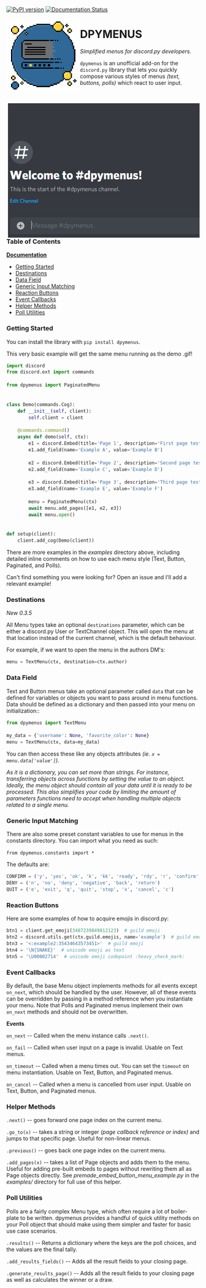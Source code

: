 [![PyPI version](https://badge.fury.io/py/dpymenus.svg)](https://badge.fury.io/py/dpymenus)
[![Documentation Status](https://readthedocs.org/projects/dpymenus/badge/?version=latest)](https://dpymenus.readthedocs.io/en/latest/?badge=latest)


<img align="left" src="assets/logo.png" alt="dpymenus">

# DPYMENUS

*Simplified menus for discord.py developers.*

`dpymenus` is an unofficial add-on for the `discord.py` library that lets you quickly compose various styles of 
menus *(text, buttons, polls)* which react to user input.

<br>

<img align="right" src="assets/demo.gif" alt="user creates an embed, reaction buttons are added, and user navigates the menu
by clicking the buttons">

<br>

### Table of Contents
**[Documentation](https://dpymenus.readthedocs.io/en/latest/?badge=latest)**
+ [Getting Started](#getting-started)
+ [Destinations](#destinations)
+ [Data Field](#data-field)
+ [Generic Input Matching](#generic-input-matching)
+ [Reaction Buttons](#reaction-buttons)
+ [Event Callbacks](#event-callbacks)
+ [Helper Methods](#helper-methods)
+ [Poll Utilities](#poll-utilities)

### Getting Started
You can install the library with `pip install dpymenus`.

This very basic example will get the same menu running as the demo .gif!

```python
import discord
from discord.ext import commands

from dpymenus import PaginatedMenu


class Demo(commands.Cog):
    def __init__(self, client):
        self.client = client

    @commands.command()
    async def demo(self, ctx):
        e1 = discord.Embed(title='Page 1', description='First page test!')
        e1.add_field(name='Example A', value='Example B')

        e2 = discord.Embed(title='Page 2', description='Second page test!')
        e2.add_field(name='Example C', value='Example D')

        e3 = discord.Embed(title='Page 3', description='Third page test!')
        e3.add_field(name='Example E', value='Example F')

        menu = PaginatedMenu(ctx)
        await menu.add_pages([e1, e2, e3])
        await menu.open()


def setup(client):
    client.add_cog(Demo(client))
```

There are more examples in the *examples* directory above, including detailed inline comments
on how to use each menu style (Text, Button, Paginated, and Polls).

Can't find something you were looking for? Open an issue and I'll add a relevant example!

### Destinations
*New 0.3.5*

All Menu types take an optional `destinations` parameter, which can be either a discord.py User
or TextChannel object. This will open the menu at that location instead of the current channel, 
which is the default behaviour.

For example, if we want to open the menu in the authors DM's:

```python
menu = TextMenu(ctx, destination=ctx.author)
```
    
### Data Field
Text and Button menus take an optional parameter called `data` that can be defined for variables or objects you
want to pass around in menu functions. Data should be defined as a dictionary and then passed into your menu on 
initialization::

```python
from dpymenus import TextMenu

my_data = {'username': None, 'favorite_color': None}
menu = TextMenu(ctx, data=my_data)
```

You can then access these like any objects attributes *(ie. `x = menu.data['value']`)*.

*As it is a dictionary, you can set more than strings. For instance,
transferring objects across functions by setting the value to an object. Ideally, the menu 
object should contain all your data until it is ready to be processed. This also simplifies
your code by limiting the amount of parameters functions need to accept when handling
multiple objects related to a single menu.*

### Generic Input Matching
There are also some preset constant variables to use for menus in the constants directory. You can
import what you need as such:

`from dpymenus.constants import *`

The defaults are:
```python
CONFIRM = ('y', 'yes', 'ok', 'k', 'kk', 'ready', 'rdy', 'r', 'confirm', 'okay')
DENY = ('n', 'no', 'deny', 'negative', 'back', 'return')
QUIT = ('e', 'exit', 'q', 'quit', 'stop', 'x', 'cancel', 'c')
```

### Reaction Buttons
Here are some examples of how to acquire emojis in discord.py:
```python
btn1 = client.get_emoji(3487239849812123)  # guild emoji
btn2 = discord.utils.get(ctx.guild.emojis, name='example')  # guild emoji
btn3 = '<:example2:35434643573451>'  # guild emoji
btn4 = '\N{SNAKE}'  # unicode emoji as text
btn5 = '\U00002714'  # unicode emoji codepoint :heavy_check_mark:
```

### Event Callbacks
By default, the base Menu object implements methods for all events except `on_next`, which should
be handled by the user. However, all of these events can be overridden by passing in a method reference
when you instantiate your menu. Note that Polls and Paginated menus implement their own `on_next` methods
and should not be overwritten.

**Events**

`on_next` -- Called when the menu instance calls `.next()`. 

`on_fail` -- Called when user input on a page is invalid. Usable on Text menus.

`on_timeout` -- Called when a menu times out. You can set the `timeout` on menu instantiation.
 Usable on Text, Button, and Paginated menus.

`on_cancel` -- Called when a menu is cancelled from user input.
 Usable on Text, Button, and Paginated menus.


### Helper Methods
`.next()` -- goes forward one page index on the current menu.

`.go_to(x)` -- takes a string or integer *(page callback reference or index)* and jumps to that specific page. 
Useful for non-linear menus.

`.previous()` -- goes back one page index on the current menu.

`.add_pages(x)` -- takes a list of Page objects and adds them to the menu. Useful for adding pre-built embeds to pages
without rewriting them all as Page objects directly. See *premade_embed_button_menu_example.py* in the *examples/*
directory for full use of this helper.


### Poll Utilities
Polls are a fairly complex Menu type, which often require a lot of boiler-plate to be written. dpymenus provides
a handful of quick utility methods on your Poll object that should make using them simpler and faster for basic
use case scenarios.

`.results()` -- Returns a dictionary where the keys are the poll choices, and the values are the final tally.

`.add_results_fields()` -- Adds all the result fields to your closing page.

`.generate_results_page()` -- Adds all the result fields to your closing page as well as calculates the winner or 
a draw.
